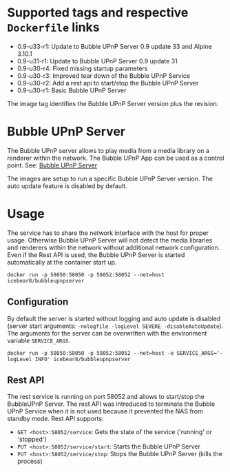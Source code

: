 # Supported tags and respective `Dockerfile` links
* 0.9-u33-r1: Update to Bubble UPnP Server 0.9 update 33 and Alpine 3.10.1
* 0.9-u31-r1: Update to Bubble UPnP Server 0.9 update 31
* 0.9-u30-r4: Fixed missing startup parameters
* 0.9-u30-r3: Improved tear down of the Bubble UPnP Service
* 0.9-u30-r2: Add a rest api to start/stop the Bubble UPnP Server
* 0.9-u30-r1: Basic Bubble UPnP Server

The image tag identifies the Bubble UPnP Server version plus the revision.

# Bubble UPnP Server
The Bubble UPnP server allows to play media from a media library on a renderer within the network.
The Bubble UPnP App can be used as a control point.
See: [Bubble UPnP Server](http://www.bubblesoftapps.com/bubbleupnpserver/)

The images are setup to run a specific Bubble UPnP Server version.
The auto update feature is disabled by default.

# Usage
The service has to share the network interface with the host for proper usage.
Otherwise Bubble UPnP Server will not detect the media libraries and renderers within the network without additional network configuration.
Even if the Rest API is used, the Bubble UPnP Server is started automatically at the container start up.

`docker run -p 58050:58050 -p 58052:58052 --net=host icebear8/bubbleupnpserver`

## Configuration
By default the server is started without logging and auto update is disabled (server start arguments: `-nologfile -logLevel SEVERE -disableAutoUpdate`). The arguments for the server can be overwritten with the environment variable `SERVICE_ARGS`.

`docker run -p 58050:58050 -p 58052:58052 --net=host -e SERVICE_ARGS='-logLevel INFO' icebear8/bubbleupnpserver`

## Rest API
The rest service is running on port 58052 and allows to start/stop the BubbleUPnP Server.
The rest API was introduced to terminate the Bubble UPnP Service when it is not used because it prevented the NAS from standby mode.
Rest API supports:

* `GET <host>:58052/service`: Gets the state of the service ('running' or 'stopped')
* `PUT <host>:58052/service/start`: Starts the Bubble UPnP Server
* `PUT <host>:58052/service/stop`: Stops the Bubble UPnP Server (kills the process)
